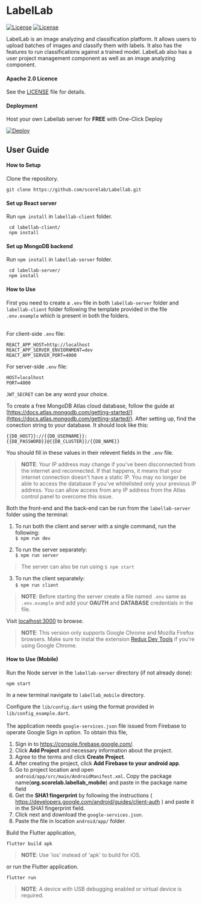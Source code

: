 # LabelLab

[![License](https://img.shields.io/badge/License-Apache%202.0-blue.svg)](https://opensource.org/licenses/Apache-2.0)
[![License](https://img.shields.io/badge/API-16%2B-green.svg)](https://android-arsenal.com/api?level=16)

LabelLab is an image analyzing and classification platform. It allows users to upload batches of images and classify them with labels. It also has the features to run classifications against a trained model. LabelLab also has a user project management component as well as an image analyzing component.

#### Apache 2.0 Licence

See the [LICENSE](https://github.com/scorelab/LabelLab/blob/master/LICENSE) file for details.

#### Deployment

Host your own Labellab server for **FREE** with One-Click Deploy

[![Deploy](https://www.herokucdn.com/deploy/button.svg)](https://heroku.com/deploy)

## User Guide

#### How to Setup

Clone the repository.

`git clone https://github.com/scorelab/Labellab.git`

#### Set up React server

Run `npm install` in `labellab-client` folder.

```
 cd labellab-client/
 npm install
```

#### Set up MongoDB backend

Run `npm install` in `labellab-server` folder.

```
 cd labellab-server/
 npm install
```

#### How to Use

First you need to create a `.env` file in both `labellab-server` folder and `labellab-client` folder following the template provided in the file `.env.example` which is present in both the folders.<br/> <br/>

For client-side `.env` file:

```
REACT_APP_HOST=http://localhost
REACT_APP_SERVER_ENVIORNMENT=dev
REACT_APP_SERVER_PORT=4000
```

For server-side `.env` file:

```
HOST=localhost
PORT=4000
```

`JWT_SECRET` can be any word your choice.

To create a free MongoDB Atlas cloud database, follow the guide at [https://docs.atlas.mongodb.com/getting-started/](https://docs.atlas.mongodb.com/getting-started/). After setting up, find the conection string to your database. It should look like this:

```
{{DB_HOST}}://{{DB_USERNAME}}:{{DB_PASSWORD}}@{{DB_CLUSTER}}/{{DB_NAME}}
```

You should fill in these values in their relevent fields in the `.env` file.

> **NOTE**: Your IP address may change if you've been disconnected from the internet and reconnected. If that happens, it means that your internet connection doesn't have a static IP. You may no longer be able to access the database if you've whitelisted only your previous IP address. You can allow access from any IP address from the Atlas control panel to overcome this issue.

Both the front-end and the back-end can be run from the `labellab-server` folder using the terminal:

1. To run both the client and server with a single command, run the following:  
   `$ npm run dev`

2. To run the server separately:  
   `$ npm run server`

> The server can also be run using `$ npm start`

3. To run the client separately:  
   `$ npm run client`

> **NOTE**: Before starting the server create a file named `.env` same as `.env.example` and add your **OAUTH** and **DATABASE** credentials in the file.

Visit [localhost:3000](http://localhost:3000) to browse.

> **NOTE**: This version only supports Google Chrome and Mozilla Firefox browsers. Make sure to instal the extension [Redux Dev Tools](https://chrome.google.com/webstore/detail/redux-devtools/lmhkpmbekcpmknklioeibfkpmmfibljd) if you're using Google Chrome.

#### How to Use (Mobile)

Run the Node server in the `labellab-server` directory (if not already done):

`npm start`

In a new terminal navigate to `labellab_mobile` directory.

Configure the `lib/config.dart` using the format provided in `lib/config_example.dart`.
<br><br>
The application needs `google-services.json` file issued from Firebase to operate Google Sign in option. To obtain this file,

1. Sign in to https://console.firebase.google.com/.
2. Click **Add Project** and necessary information about the project.
3. Agree to the terms and click **Create Project**.
4. After creating the project, click **Add Firebase to your android app**.
5. Go to project location and open `android/app/src/main/AndroidManifest.xml`. Copy the package name(**org.scorelab.labellab_mobile**) and paste in the package name field
6. Get the **SHA1 fingerprint** by following the instructions ( https://developers.google.com/android/guides/client-auth ) and paste it in the SHA1 fingerprint field.
7. Click next and download the `google-services.json`.
8. Paste the file in location `android/app/` folder.

Build the Flutter application,

`flutter build apk`

> **NOTE**: Use 'ios' instead of 'apk' to build for iOS.

or run the Flutter application.

`flutter run`

> **NOTE**: A device with USB debugging enabled or virtual device is required.
